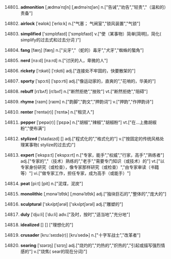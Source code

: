 14801. **admonition**
[ˌædməˈnɪʃn]  [ˌædməˈnɪʃən]
n.["告诫","劝告","轻责","（温和的）责备"]  

14802. **airlock**
[ˈeəlɒk]  [ˈerlɑ:k]
n.["气塞； 气闸室","锁风装置","气锁"]  

14803. **simplified**
['sɪmplɪfaɪd]  ['sɪmplɪfaɪd]
v.["使（某事物）简单[简明]，简化( simplify的过去式和过去分词 )"]  

14804. **fang**
[fæŋ]  [fæŋ]
n.["尖牙","（蛇的）毒牙","犬牙","蜘蛛的螯角"]  

14805. **nerd**
[nɜ:d]  [nɜ:rd]
n.["讨厌的人，卑微的人"]  

14806. **rickety**
[ˈrɪkəti]  [ˈrɪkɪti]
adj.["连接处不牢固的，快要散架的"]  

14807. **sporty**
[ˈspɔ:ti]  [ˈspɔ:rti]
adj.["像运动家的，直爽的","花哨的，华美的"]  

14808. **rebuff**
[rɪˈbʌf]  [rɪˈbʌf]
n.["断然拒绝","挫败"]  vt.["断然拒绝","阻碍"]  

14809. **rhyme**
[raɪm]  [raɪm]
n.["韵脚","韵文","押韵词"]  v.["押韵","作押韵诗"]  

14810. **renter**
[ˈrentə(r)]  [ˈrɛntɚ]
n.["租贷人"]  

14811. **pepper**
[ˈpepə(r)]  [ˈpɛpɚ]
n.["胡椒","辣椒","胡椒粉"]  vt.["在…上撒胡椒粉","使布满"]  

14812. **stylized**
[ˈstaɪlaɪzd]  []
adj.["程式化的","格式化的"]  v.["按固定的传统风格处理某事物( stylize的过去式)"]  

14813. **expert**
[ˈekspɜ:t]  [ˈekspɜ:rt]
n.["专家，能手","权威","行家，高手","熟练者"]  adj.["专家的","（技术）熟练的","老手","需要专门知识（或技术）的"]  vt.["以专家身份研究（或检查），像专家那样研究（或检查）","由专家审读（书籍等）"]  vi.["做专家工作，担任专家，成为高手（或能手）"]  

14814. **peat**
[pi:t]  [pit]
n.["泥煤，泥炭"]  

14815. **monolithic**
[ˌmɒnə'lɪθɪk]  [ˌmɑnəˈlɪθɪk]
adj.["独块巨石的","整体的","庞大的"]  

14816. **sculptural**
['skʌlptʃərəl]  ['skʌlptʃərəl]
adj.["雕塑的"]  

14817. **duly**
[ˈdju:li]  [ˈdu:li]
adv.["及时，按时","适当地","充分地"]  

14818. **idealized**
[]  []
["理想化的"]  

14819. **crusader**
[kru:ˈseɪdə(r)]  [kruˈsedɚ]
n.["十字军战士","改革者"]  

14820. **searing**
[ˈsɪərɪŋ]  [ˈsɪrɪŋ]
adj.["烧灼的","灼热的","炽热的","引起或描写强烈情感的"]  v.["烧焦( sear的现在分词)"]  

